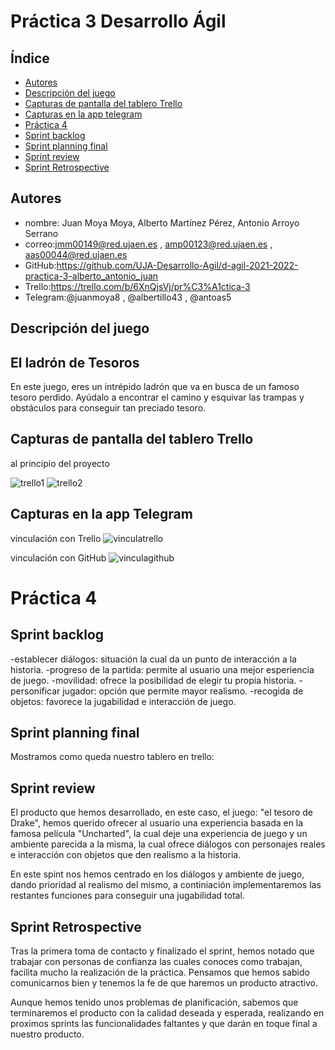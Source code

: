 # Práctica 3 Desarrollo Ágil

## Índice

* [Autores](#autores)
* [Descripción del juego](#descripción-del-juego)
* [Capturas de pantalla del tablero Trello](#capturas-de-pantalla-del-tablero-trello)
* [Capturas en la app telegram](#capturas-en-la-app-telegram)
* [Práctica 4](#practica-4)
* [Sprint backlog](#sprint-backlog)
* [Sprint planning final](#sprint-planning-final)
* [Sprint review](#sprint-review)
* [Sprint Retrospective](#sprint-retrospective)

## Autores

* nombre: Juan Moya Moya, Alberto Martínez Pérez, Antonio Arroyo Serrano
* correo:jmm00149@red.ujaen.es , amp00123@red.ujaen.es , aas00044@red.ujaen.es
* GitHub:https://github.com/UJA-Desarrollo-Agil/d-agil-2021-2022-practica-3-alberto_antonio_juan
* Trello:https://trello.com/b/6XnQjsVj/pr%C3%A1ctica-3
* Telegram:@juanmoya8 , @albertillo43 , @antoas5



## Descripción del juego

## El ladrón de Tesoros

En  este juego, eres un intrépido ladrón que va en busca de un famoso tesoro perdido. Ayúdalo a encontrar el camino y esquivar las trampas y obstáculos para
conseguir tan preciado tesoro. 


## Capturas de pantalla del tablero Trello

al principio del proyecto

![trello1](https://user-images.githubusercontent.com/99319967/158996209-c0ea1815-128e-435e-b555-9a0012b3dd96.png)
![trello2](https://user-images.githubusercontent.com/99319967/158996225-530554bf-e97f-4106-a76e-25d750e66a33.png)




## Capturas en la app Telegram

vinculación con Trello
![vinculatrello](https://user-images.githubusercontent.com/99319967/158996256-76a6c803-6dc8-4a7e-960c-477f7af4a4aa.png)


vinculación con GitHub
![vinculagithub](https://user-images.githubusercontent.com/99319967/158996417-106172af-1738-456e-a1bc-69a987749212.png)

# Práctica 4

## Sprint backlog

-establecer diálogos: situación la cual da un punto de interacción a la historia.
-progreso de la partida: permite al usuario una mejor esperiencia de juego.
-movilidad: ofrece la posibilidad de elegir tu propia historia.
-personificar jugador: opción que permite mayor realismo.
-recogida de objetos: favorece la jugabilidad e interacción de juego.

## Sprint planning final

Mostramos como queda nuestro tablero en trello:
	
## Sprint review
	
El producto que hemos desarrollado, en este caso, el juego: "el tesoro de Drake", hemos querido ofrecer al usuario una experiencia basada en la famosa película "Uncharted", la cual deje una experiencia de juego y un ambiente parecida a la misma, la cual ofrece diálogos con personajes reales e interacción con objetos que den realismo a la historia.

En este spint nos hemos centrado en los diálogos y ambiente de juego, dando prioridad al realismo del mismo, a continiación
implementaremos las restantes funciones para conseguir una jugabilidad total.

	
		
## Sprint Retrospective

Tras la primera toma de contacto y finalizado el sprint, hemos notado que trabajar con personas de confianza
las cuales conoces como trabajan, facilita mucho la realización de la práctica. Pensamos que hemos sabido 
comunicarnos bien y tenemos la fe de que haremos un producto atractivo.
		
Aunque hemos tenido unos problemas de planificación, sabemos que terminaremos el producto con la calidad deseada y 
esperada, realizando en proximos sprints las funcionalidades faltantes y que darán en toque final a nuestro producto.
	




